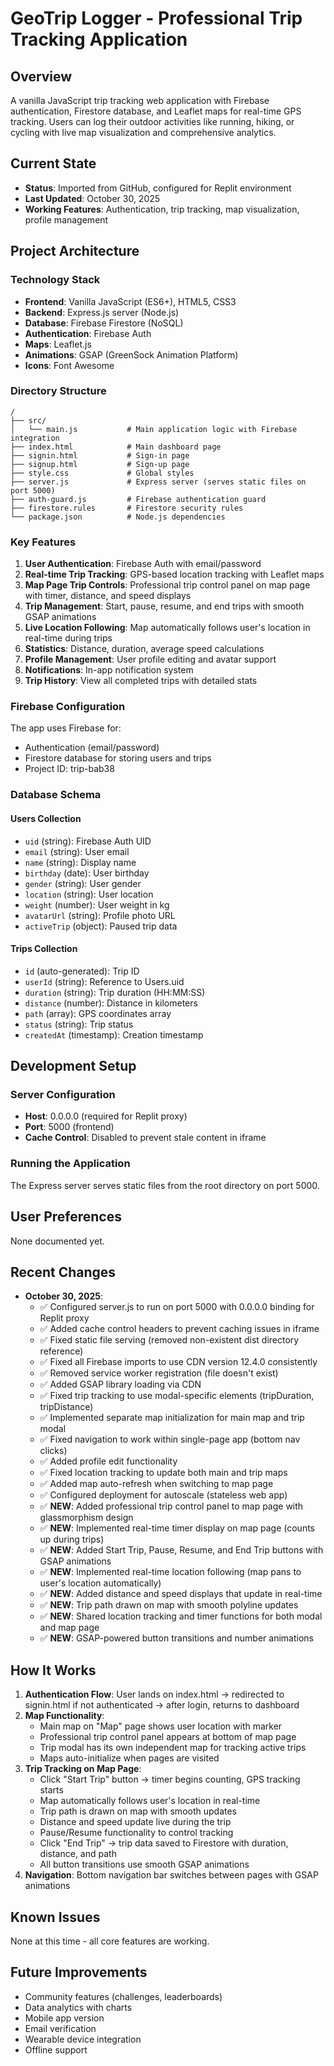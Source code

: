 # GeoTrip Logger - Professional Trip Tracking Application

## Overview
A vanilla JavaScript trip tracking web application with Firebase authentication, Firestore database, and Leaflet maps for real-time GPS tracking. Users can log their outdoor activities like running, hiking, or cycling with live map visualization and comprehensive analytics.

## Current State
- **Status**: Imported from GitHub, configured for Replit environment
- **Last Updated**: October 30, 2025
- **Working Features**: Authentication, trip tracking, map visualization, profile management

## Project Architecture

### Technology Stack
- **Frontend**: Vanilla JavaScript (ES6+), HTML5, CSS3
- **Backend**: Express.js server (Node.js)
- **Database**: Firebase Firestore (NoSQL)
- **Authentication**: Firebase Auth
- **Maps**: Leaflet.js
- **Animations**: GSAP (GreenSock Animation Platform)
- **Icons**: Font Awesome

### Directory Structure
```
/
├── src/
│   └── main.js           # Main application logic with Firebase integration
├── index.html            # Main dashboard page
├── signin.html           # Sign-in page
├── signup.html           # Sign-up page
├── style.css             # Global styles
├── server.js             # Express server (serves static files on port 5000)
├── auth-guard.js         # Firebase authentication guard
├── firestore.rules       # Firestore security rules
└── package.json          # Node.js dependencies
```

### Key Features
1. **User Authentication**: Firebase Auth with email/password
2. **Real-time Trip Tracking**: GPS-based location tracking with Leaflet maps
3. **Map Page Trip Controls**: Professional trip control panel on map page with timer, distance, and speed displays
4. **Trip Management**: Start, pause, resume, and end trips with smooth GSAP animations
5. **Live Location Following**: Map automatically follows user's location in real-time during trips
6. **Statistics**: Distance, duration, average speed calculations
7. **Profile Management**: User profile editing and avatar support
8. **Notifications**: In-app notification system
9. **Trip History**: View all completed trips with detailed stats

### Firebase Configuration
The app uses Firebase for:
- Authentication (email/password)
- Firestore database for storing users and trips
- Project ID: trip-bab38

### Database Schema

#### Users Collection
- `uid` (string): Firebase Auth UID
- `email` (string): User email
- `name` (string): Display name
- `birthday` (date): User birthday
- `gender` (string): User gender
- `location` (string): User location
- `weight` (number): User weight in kg
- `avatarUrl` (string): Profile photo URL
- `activeTrip` (object): Paused trip data

#### Trips Collection
- `id` (auto-generated): Trip ID
- `userId` (string): Reference to Users.uid
- `duration` (string): Trip duration (HH:MM:SS)
- `distance` (number): Distance in kilometers
- `path` (array): GPS coordinates array
- `status` (string): Trip status
- `createdAt` (timestamp): Creation timestamp

## Development Setup

### Server Configuration
- **Host**: 0.0.0.0 (required for Replit proxy)
- **Port**: 5000 (frontend)
- **Cache Control**: Disabled to prevent stale content in iframe

### Running the Application
The Express server serves static files from the root directory on port 5000.

## User Preferences
None documented yet.

## Recent Changes
- **October 30, 2025**: 
  - ✅ Configured server.js to run on port 5000 with 0.0.0.0 binding for Replit proxy
  - ✅ Added cache control headers to prevent caching issues in iframe
  - ✅ Fixed static file serving (removed non-existent dist directory reference)
  - ✅ Fixed all Firebase imports to use CDN version 12.4.0 consistently
  - ✅ Removed service worker registration (file doesn't exist)
  - ✅ Added GSAP library loading via CDN
  - ✅ Fixed trip tracking to use modal-specific elements (tripDuration, tripDistance)
  - ✅ Implemented separate map initialization for main map and trip modal
  - ✅ Fixed navigation to work within single-page app (bottom nav clicks)
  - ✅ Added profile edit functionality
  - ✅ Fixed location tracking to update both main and trip maps
  - ✅ Added map auto-refresh when switching to map page
  - ✅ Configured deployment for autoscale (stateless web app)
  - ✅ **NEW**: Added professional trip control panel to map page with glassmorphism design
  - ✅ **NEW**: Implemented real-time timer display on map page (counts up during trips)
  - ✅ **NEW**: Added Start Trip, Pause, Resume, and End Trip buttons with GSAP animations
  - ✅ **NEW**: Implemented real-time location following (map pans to user's location automatically)
  - ✅ **NEW**: Added distance and speed displays that update in real-time
  - ✅ **NEW**: Trip path drawn on map with smooth polyline updates
  - ✅ **NEW**: Shared location tracking and timer functions for both modal and map page
  - ✅ **NEW**: GSAP-powered button transitions and number animations

## How It Works
1. **Authentication Flow**: User lands on index.html → redirected to signin.html if not authenticated → after login, returns to dashboard
2. **Map Functionality**: 
   - Main map on "Map" page shows user location with marker
   - Professional trip control panel appears at bottom of map page
   - Trip modal has its own independent map for tracking active trips
   - Maps auto-initialize when pages are visited
3. **Trip Tracking on Map Page**: 
   - Click "Start Trip" button → timer begins counting, GPS tracking starts
   - Map automatically follows user's location in real-time
   - Trip path is drawn on map with smooth updates
   - Distance and speed update live during the trip
   - Pause/Resume functionality to control tracking
   - Click "End Trip" → trip data saved to Firestore with duration, distance, and path
   - All button transitions use smooth GSAP animations
4. **Navigation**: Bottom navigation bar switches between pages with GSAP animations

## Known Issues
None at this time - all core features are working.

## Future Improvements
- Community features (challenges, leaderboards)
- Data analytics with charts
- Mobile app version
- Email verification
- Wearable device integration
- Offline support

